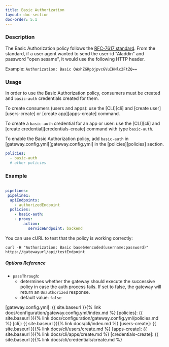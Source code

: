 ```yaml
---
title: Basic Authorization
layout: doc-section
doc-order: 5.1
---
```


### Description

The Basic Authorization policy follows the [RFC-7617 standard][rfc-7617-standard].
From the standard, if a user agent wanted to send the user-id "Aladdin" and password "open sesame", it would use the following HTTP header.

Example: `Authorization: Basic QWxhZGRpbjpvcGVuIHNlc2FtZQ==`

### Usage

In order to use the Basic Authorization policy, consumers must be created and `basic-auth` credentials created for them.

To create consumers (users and apps): use the [CLI][cli] and [create user][users-create] or [create app][apps-create] command.

To create a `basic-auth` credential for an app or user: use the [CLI][cli] and [create credential][credentials-create] command with type `basic-auth`.

To enable the Basic Authorization policy, add `basic-auth` in [gateway.config.yml][gateway.config.yml] in the [policies][policies] section.

```yaml
policies:
  - basic-auth
  # other policies
```

### Example

```yaml

pipelines:
 pipeline1:
  apiEndpoints:
    - authorizedEndpoint
  policies:
    - basic-auth:
    - proxy:
        action:
          serviceEndpoint: backend

```

You can use cURL to test that the policy is working correctly:

`curl -H "Authorization: Basic base64encoded(username:password)" https://gatewayurl/api/testEndpoint`

##### Options Reference

* `passThrough`:
  - determines whether the gateway should execute the successive policy in case the auth process fails. If set to false,
    the gateway will return an `Unauthorized` response.
  - default value: `false`

[rfc-7617-standard]: https://tools.ietf.org/html/rfc7617
[gateway.config.yml]: {{ site.baseurl }}{% link docs/configuration/gateway.config.yml/index.md %}
[policies]: {{ site.baseurl }}{% link docs/configuration/gateway.config.yml/policies.md %}
[cli]: {{ site.baseurl }}{% link docs/cli/index.md %}
[users-create]: {{ site.baseurl }}{% link docs/cli/users/create.md %}
[apps-create]: {{ site.baseurl }}{% link docs/cli/apps/create.md %}
[credentials-create]: {{ site.baseurl }}{% link docs/cli/credentials/create.md %}
